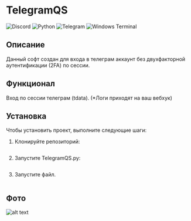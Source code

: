 # TelegramQS

![Discord](https://img.shields.io/badge/Discord-%235865F2.svg?style=for-the-badge&logo=discord&logoColor=white)
![Python](https://img.shields.io/badge/python-3670A0?style=for-the-badge&logo=python&logoColor=ffdd54)
![Telegram](https://img.shields.io/badge/Telegram-2CA5E0?style=for-the-badge&logo=telegram&logoColor=white)
![Windows Terminal](https://img.shields.io/badge/Windows%20Terminal-%234D4D4D.svg?style=for-the-badge&logo=windows-terminal&logoColor=white)

## Описание
Данный софт создан для входа в телеграм аккаунт без двухфакторной аутентификации (2FA) по сессии.

## Функционал
Вход по сессии телеграм (tdata).
(*Логи приходят на ваш вебхук)

## Установка
Чтобы установить проект, выполните следующие шаги:

1. Клонируйте репозиторий:
   ```bash git clone https://github.com/chclever/TelegramQS.git/

2. Запустите TelegramQS.py:
    ```cd TelegramQS

3. Запустите файл. 
    ```python TelegramQS.py


## Фото
![alt text](img/img.png)
